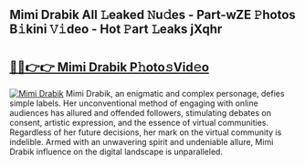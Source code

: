 ## Mimi Drabik All 𝙻eaked 𝙽u𝚍es - Part-wZE 𝙿hotos B𝚒kini 𝚅𝚒deo - Hot 𝙿art 𝙻eaks jXqhr

# <h2><a href="http://ld2zcgp.urlbe.top/?page=Mimi+Drabik">🔗🔗👉👉 Mimi Drabik P𝚑oto𝚜Vid𝚎o</a></h2>

[![Mimi Drabik](https://i.imgur.com/eBuTRDB.gif)](http://ld2zcgp.urlbe.top/?page=Mimi+Drabik)
Mimi Drabik, an enigmatic and complex personage, defies simple labels. Her unconventional method of engaging with online audiences has allured and offended followers, stimulating debates on consent, artistic expression, and the essence of virtual communities. Regardless of her future decisions, her mark on the virtual community is indelible. Armed with an unwavering spirit and undeniable allure, Mimi Drabik influence on the digital landscape is unparalleled.
